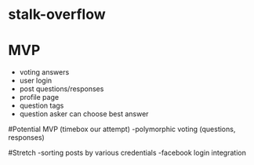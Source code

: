 # stalk-overflow

# MVP

- voting
  answers
- user login
- post questions/responses
- profile page
- question tags
- question asker can choose best answer

#Potential MVP (timebox our attempt)
-polymorphic voting (questions, responses)

#Stretch
-sorting posts by various credentials
-facebook login integration